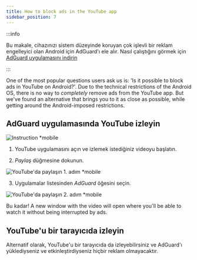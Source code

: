 ```yaml
---
title: How to block ads in the YouTube app
sidebar_position: 7
---
```


:::info

Bu makale, cihazınızı sistem düzeyinde koruyan çok işlevli bir reklam engelleyici olan Android için AdGuard'ı ele alır. Nasıl çalıştığını görmek için [AdGuard uygulamasını indirin](https://adguard.com/download.html?auto=true)

:::

One of the most popular questions users ask us is: 'Is it possible to block ads in YouTube on Android?'. Due to the technical restrictions of the Android OS, there is no way to *completely* remove ads from the YouTube app. But we've found an alternative that brings you to it as close as possible, while getting around the Android-imposed restrictions.

## AdGuard uygulamasında YouTube izleyin

![Instruction *mobile](https://cdn.adtidy.org/public/Adguard/Blog/Android/3-6/share.gif)

1. YouTube uygulamasını açın ve izlemek istediğiniz videoyu başlatın.

2. *Paylaş* düğmesine dokunun.

![YouTube'da paylaşın 1. adım *mobile](https://cdn.adtidy.org/content/kb/ad_blocker/android/youtube/android-youtube-share-step1.png)

3. Uygulamalar listesinden *AdGuard* öğesini seçin.

![YouTube'da paylaşın 2. adım *mobile](https://cdn.adtidy.org/content/kb/ad_blocker/android/youtube/android-youtube-share-step2.png)

Bu kadar! A new window with the video will open where you'll be able to watch it without being interrupted by ads.

## YouTube'u bir tarayıcıda izleyin

Alternatif olarak, YouTube'u bir tarayıcıda da izleyebilirsiniz ve AdGuard'ı yüklediyseniz ve etkinleştirdiyseniz hiçbir reklam olmayacaktır.
